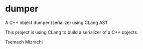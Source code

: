 # dumper
A C++ object dumper (serialize) using CLang AST

This project is using CLang to build a serializer of a C++ objects.

Tsemach Mizrachi

